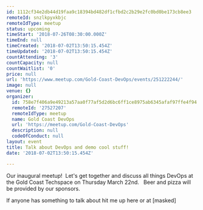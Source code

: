 ```yaml
---
id: 1112cf34e2db44d19faa9c18394bd482df1cfbd2c2b29e2fc0bd0be173cb8ee3
remoteId: snzlkpyxkbjc
remoteIdType: meetup
status: upcoming
timeStart: '2018-07-26T08:30:00.000Z'
timeEnd: null
timeCreated: '2018-07-02T13:50:15.454Z'
timeUpdated: '2018-07-02T13:50:15.454Z'
countAttending: '3'
countCapacity: null
countWaitlist: '0'
price: null
url: 'https://www.meetup.com/Gold-Coast-DevOps/events/251222244/'
image: null
venue: {}
organizer:
  id: 758e7f406a9e49213a57aa0f77af5d2d6bc6ff1ce8975ab6345afaf97ffe4f94
  remoteId: '27527207'
  remoteIdType: meetup
  name: Gold Coast DevOps
  url: 'https://meetup.com/Gold-Coast-DevOps'
  description: null
  codeOfConduct: null
layout: event
title: Talk about DevOps and demo cool stuff!
date: '2018-07-02T13:50:15.454Z'

---
```

<p>Our inaugural meetup!  Let's get together and discuss all things DevOps at the Gold Coast Techspace on Thursday March 22nd.   Beer and pizza will be provided by our sponsors.  </p> <p>If anyone has something to talk about hit me up here or at [masked]</p>

